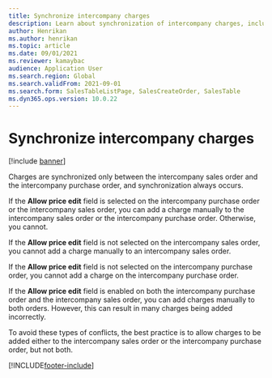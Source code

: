 ```yaml
---
title: Synchronize intercompany charges
description: Learn about synchronization of intercompany charges, including outlines on changes that occur when the Allow price edit field is enabled or disabled.
author: Henrikan
ms.author: henrikan
ms.topic: article
ms.date: 09/01/2021
ms.reviewer: kamaybac
audience: Application User
ms.search.region: Global
ms.search.validFrom: 2021-09-01
ms.search.form: SalesTableListPage, SalesCreateOrder, SalesTable
ms.dyn365.ops.version: 10.0.22
---
```


# Synchronize intercompany charges

[!include [banner](../../includes/banner.md)]

Charges are synchronized only between the intercompany sales order and the intercompany purchase order, and synchronization always occurs.

If the **Allow price edit** field is selected on the intercompany purchase order or the intercompany sales order, you can add a charge manually to the intercompany sales order or the intercompany purchase order. Otherwise, you cannot.

If the **Allow price edit** field is not selected on the intercompany sales order, you cannot add a charge manually to an intercompany sales order.

If the **Allow price edit** field is not selected on the intercompany purchase order, you cannot add a charge on the intercompany purchase order.

If the **Allow price edit** field is enabled on both the intercompany purchase order and the intercompany sales order, you can add charges manually to both orders. However, this can result in many charges being added incorrectly.

To avoid these types of conflicts, the best practice is to allow charges to be added either to the intercompany sales order or the intercompany purchase order, but not both.

[!INCLUDE[footer-include](../../includes/footer-banner.md)]
